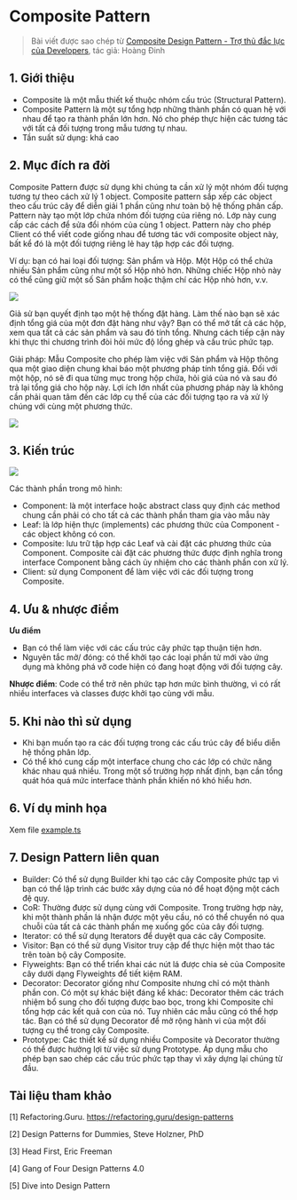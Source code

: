 # Composite Pattern

> Bài viết được sao chép từ [Composite Design Pattern - Trợ thủ đắc lực của Developers](https://viblo.asia/p/composite-design-pattern-tro-thu-dac-luc-cua-developers-Qbq5QBk3KD8), tác giả: Hoàng Đinh

## 1. Giới thiệu

- Composite là một mẫu thiết kế thuộc nhóm cấu trúc (Structural Pattern).
- Composite Pattern là một sự tổng hợp những thành phần có quan hệ với nhau để tạo ra thành phần lớn hơn. Nó cho phép thực hiện các tương tác với tất cả đối tượng trong mẫu tương tự nhau.
- Tần suất sử dụng: khá cao

## 2. Mục đích ra đời

Composite Pattern được sử dụng khi chúng ta cần xử lý một nhóm đối tượng tương tự theo cách xử lý 1 object. Composite pattern sắp xếp các object theo cấu trúc cây để diễn giải 1 phần cũng như toàn bộ hệ thống phân cấp. Pattern này tạo một lớp chứa nhóm đối tượng của riêng nó. Lớp này cung cấp các cách để sửa đổi nhóm của cùng 1 object. Pattern này cho phép Client có thể viết code giống nhau để tương tác với composite object này, bất kể đó là một đối tượng riêng lẻ hay tập hợp các đối tượng.

Ví dụ: bạn có hai loại đối tượng: Sản phẩm và Hộp. Một Hộp có thể chứa nhiều Sản phẩm cũng như một số Hộp nhỏ hơn. Những chiếc Hộp nhỏ này có thể cũng giữ một số Sản phẩm hoặc thậm chí các Hộp nhỏ hơn, v.v.

![](https://images.viblo.asia/79ef6968-27a6-49c7-a6cb-78bcd37e5804.png)

Giả sử bạn quyết định tạo một hệ thống đặt hàng. Làm thế nào bạn sẽ xác định tổng giá của một đơn đặt hàng như vậy? Bạn có thể mở tất cả các hộp, xem qua tất cả các sản phẩm và sau đó tính tổng. Nhưng cách tiếp cận này khi thực thi chương trình đòi hỏi mức độ lồng ghép và cấu trúc phức tạp.

Giải pháp: Mẫu Composite cho phép làm việc với Sản phẩm và Hộp thông qua một giao diện chung khai báo một phương pháp tính tổng giá. Đối với một hộp, nó sẽ đi qua từng mục trong hộp chứa, hỏi giá của nó và sau đó trả lại tổng giá cho hộp này. Lợi ích lớn nhất của phương pháp này là không cần phải quan tâm đến các lớp cụ thể của các đối tượng tạo ra và xử lý chúng với cùng một phương thức.

![](https://images.viblo.asia/33426952-6848-43d6-9b07-88d9ee9436d7.png)

## 3. Kiến trúc

![](https://refactoring.guru/images/patterns/diagrams/composite/structure-en.png?id=b7f114558b594dfb220d225398b2b744)

Các thành phần trong mô hình:

- Component: là một interface hoặc abstract class quy định các method chung cần phải có cho tất cả các thành phần tham gia vào mẫu này
- Leaf: là lớp hiện thực (implements) các phương thức của Component - các object không có con.
- Composite: lưu trữ tập hợp các Leaf và cài đặt các phương thức của Component. Composite cài đặt các phương thức được định nghĩa trong interface Component bằng cách ủy nhiệm cho các thành phần con xử lý.
- Client: sử dụng Component để làm việc với các đối tượng trong Composite.

## 4. Ưu & nhược điểm

**Ưu điểm**

- Bạn có thể làm việc với các cấu trúc cây phức tạp thuận tiện hơn.
- Nguyên tắc mở/ đóng: có thể khởi tạo các loại phần tử mới vào ứng dụng mà không phá vỡ code hiện có đang hoạt động với đối tượng cây.

**Nhược điểm**: Code có thể trở nên phức tạp hơn mức bình thường, vì có rất nhiều interfaces và classes được khởi tạo cùng với mẫu.

## 5. Khi nào thì sử dụng

- Khi bạn muốn tạo ra các đối tượng trong các cấu trúc cây để biểu diễn hệ thống phân lớp.
- Có thể khó cung cấp một interface chung cho các lớp có chức năng khác nhau quá nhiều. Trong một số trường hợp nhất định, bạn cần tổng quát hóa quá mức interface thành phần khiến nó khó hiểu hơn.

## 6. Ví dụ minh họa

Xem file [example.ts](./example.ts)

## 7. Design Pattern liên quan

- Builder: Có thể sử dụng Builder khi tạo các cây Composite phức tạp vì bạn có thể lập trình các bước xây dựng của nó để hoạt động một cách đệ quy.
- CoR: Thường được sử dụng cùng với Composite. Trong trường hợp này, khi một thành phần lá nhận được một yêu cầu, nó có thể chuyển nó qua chuỗi của tất cả các thành phần mẹ xuống gốc của cây đối tượng.
- Iterator: có thể sử dụng Iterators để duyệt qua các cây Composite.
- Visitor: Bạn có thể sử dụng Visitor truy cập để thực hiện một thao tác trên toàn bộ cây Composite.
- Flyweights: Bạn có thể triển khai các nút lá được chia sẻ của Composite cây dưới dạng Flyweights để tiết kiệm RAM.
- Decorator: Decorator giống như Composite nhưng chỉ có một thành phần con. Có một sự khác biệt đáng kể khác: Decorator thêm các trách nhiệm bổ sung cho đối tượng được bao bọc, trong khi Composite chỉ tổng hợp các kết quả con của nó. Tuy nhiên các mẫu cũng có thể hợp tác. Bạn có thể sử dụng Decorator để mở rộng hành vi của một đối tượng cụ thể trong cây Composite.
- Prototype: Các thiết kế sử dụng nhiều Composite và Decorator thường có thể được hưởng lợi từ việc sử dụng Prototype. Áp dụng mẫu cho phép bạn sao chép các cấu trúc phức tạp thay vì xây dựng lại chúng từ đầu.

## Tài liệu tham khảo

[1] Refactoring.Guru. https://refactoring.guru/design-patterns

[2] Design Patterns for Dummies, Steve Holzner, PhD

[3] Head First, Eric Freeman

[4] Gang of Four Design Patterns 4.0

[5] Dive into Design Pattern

